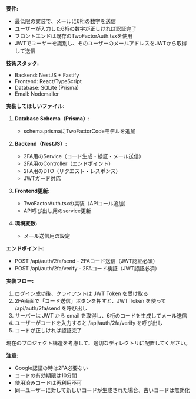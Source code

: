 **要件:**
- 最低限の実装で、メールに6桁の数字を送信
- ユーザーが入力した6桁の数字が正しければ認証完了
- フロントエンドは既存のTwoFactorAuth.tsxを使用
- JWTでユーザーを識別し、そのユーザーのメールアドレスをJWTから取得して送信

**技術スタック:**
- Backend: NestJS + Fastify
- Frontend: React/TypeScript
- Database: SQLite (Prisma)
- Email: Nodemailer

**実装してほしいファイル:**

1. **Database Schema（Prisma）:**
   - schema.prismaにTwoFactorCodeモデルを追加

2. **Backend（NestJS）:**
   - 2FA用のService（コード生成・検証・メール送信）
   - 2FA用のController（エンドポイント）
   - 2FA用のDTO（リクエスト・レスポンス）
   - JWTガード対応

3. **Frontend更新:**
   - TwoFactorAuth.tsxの実装（APIコール追加）
   - API呼び出し用のservice更新

4. **環境変数:**
   - メール送信用の設定

**エンドポイント:**
- POST /api/auth/2fa/send - 2FAコード送信（JWT認証必須）
- POST /api/auth/2fa/verify - 2FAコード検証（JWT認証必須）

**実装フロー:**
1. ログイン成功後、クライアントは JWT Token を受け取る
2. 2FA画面で「コード送信」ボタンを押すと、JWT Token を使って /api/auth/2fa/send を呼び出し
3. サーバーは JWT から email を取得し、6桁のコードを生成してメール送信
4. ユーザーがコードを入力すると /api/auth/2fa/verify を呼び出し
5. コードが正しければ認証完了

現在のプロジェクト構造を考慮して、適切なディレクトリに配置してください。

**注意:**
- Google認証の時は2FA必要ない
- コードの有効期限は10分間
- 使用済みコードは再利用不可
- 同一ユーザーに対して新しいコードが生成された場合、古いコードは無効化